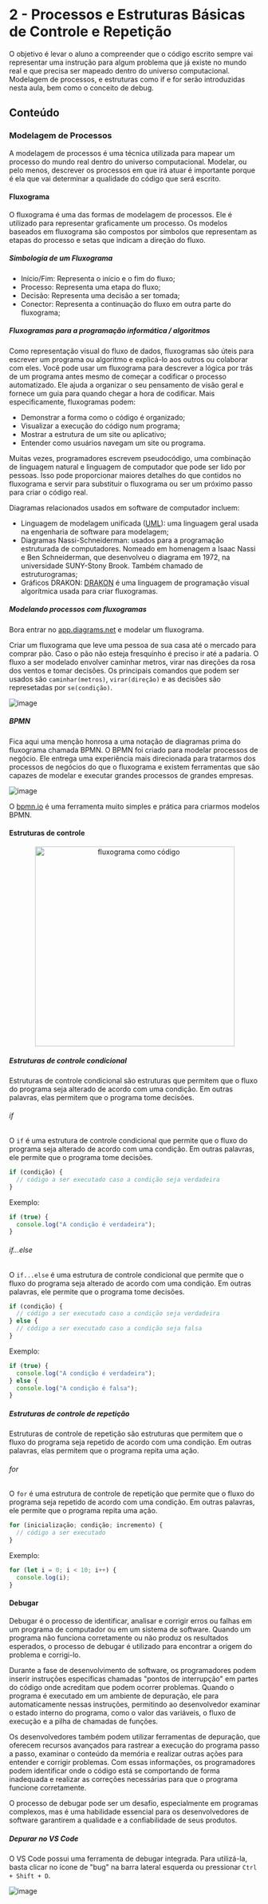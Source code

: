# 2 - Processos e Estruturas Básicas de Controle e Repetição

O objetivo é levar o aluno a compreender que o código escrito sempre vai representar uma instrução para algum problema
que já existe no mundo real e que precisa ser mapeado dentro do universo computacional. Modelagem de processos, e
estruturas como if e for serão introduzidas nesta aula, bem como o conceito de debug.

## Conteúdo

### Modelagem de Processos

A modelagem de processos é uma técnica utilizada para mapear um processo do mundo real dentro do universo computacional.
Modelar, ou pelo menos, descrever os processos em que irá atuar é importante porque é ela que vai determinar a qualidade
do código que será escrito.

#### Fluxograma

O fluxograma é uma das formas de modelagem de processos. Ele é utilizado para representar graficamente um processo.
Os modelos baseados em fluxograma são compostos por símbolos que representam as etapas do processo e setas que indicam a
direção do fluxo.

##### Simbologia de um Fluxograma

- Início/Fim: Representa o início e o fim do fluxo;
- Processo: Representa uma etapa do fluxo;
- Decisão: Representa uma decisão a ser tomada;
- Conector: Representa a continuação do fluxo em outra parte do fluxograma;

##### Fluxogramas para a programação informática / algoritmos

Como representação visual do fluxo de dados, fluxogramas são úteis para escrever um programa ou algoritmo e explicá-lo
aos outros ou colaborar com eles. Você pode usar um fluxograma para descrever a lógica por trás de um programa antes
mesmo de começar a codificar o processo automatizado. Ele ajuda a organizar o seu pensamento de visão geral e fornece um
guia para quando chegar a hora de codificar. Mais especificamente, fluxogramas podem:

- Demonstrar a forma como o código é organizado;
- Visualizar a execução do código num programa;
- Mostrar a estrutura de um site ou aplicativo;
- Entender como usuários navegam um site ou programa.

Muitas vezes, programadores escrevem pseudocódigo, uma combinação de linguagem natural e linguagem de computador que
pode ser lido por pessoas. Isso pode proporcionar maiores detalhes do que contidos no fluxograma e servir para
substituir o fluxograma ou ser um próximo passo para criar o código real.

Diagramas relacionados usados em software de computador incluem:

- Linguagem de modelagem unificada ([UML](https://pt.wikipedia.org/wiki/UML)): uma linguagem geral usada na engenharia
  de software para modelagem;
- Diagramas Nassi-Schneiderman: usados para a programação estruturada de computadores. Nomeado em homenagem a Isaac
  Nassi e Ben Schneiderman, que desenvolveu o diagrama em 1972, na universidade SUNY-Stony Brook. Também chamado de
  estruturogramas;
- Gráficos DRAKON: [DRAKON](https://pt.wikipedia.org/wiki/DRAKON) é uma linguagem de programação visual algorítmica
  usada para criar fluxogramas.

##### Modelando processos com fluxogramas

Bora entrar no [app.diagrams.net](https://app.diagrams.net) e modelar um fluxograma.

Criar um fluxograma que leve uma pessoa de sua casa até o mercado para comprar pão. Caso o pão não esteja fresquinho é
preciso ir até a padaria.
O fluxo a ser modelado envolver caminhar metros, virar nas direções da rosa dos ventos e tomar decisões. Os principais
comandos que podem ser usados são `caminhar(metros)`, `virar(direção)` e as decisões são represetadas
por `se(condição)`.

![image](https://github.com/digitalcollege-classes/SUL-FS03/assets/803733/740c45a2-0733-4dc7-9591-f3278daf4767)

##### BPMN

Fica aqui uma menção honrosa a uma notação de diagramas prima do fluxograma chamada BPMN. O BPMN foi criado para modelar
processos de negócio.
Ele entrega uma experiência mais direcionada para tratarmos dos processos de negócios do que o fluxograma e existem
ferramentas que são capazes de modelar e executar
grandes processos de grandes empresas.

![image](https://github.com/digitalcollege-classes/SUL-FS03/assets/803733/104ebfe0-6b7f-4b66-a0d2-4f99f0da22e9)

O [bpmn.io](https://bpmn.io/) é uma ferramenta muito simples e prática para criarmos modelos BPMN.

#### Estruturas de controle

<p align="center">
  <img
    src="https://d2slcw3kip6qmk.cloudfront.net/marketing/pages/chart/seo/flowchart/discovery/database-flowchart.svg"
    alt="fluxograma como código"
    width="400px"
  >
</p>

##### Estruturas de controle condicional

Estruturas de controle condicional são estruturas que permitem que o fluxo do programa seja alterado de acordo com uma
condição. Em outras palavras, elas permitem que o programa tome decisões.

###### if

O `if` é uma estrutura de controle condicional que permite que o fluxo do programa seja alterado de acordo com uma
condição. Em outras palavras, ele permite que o programa tome decisões.

```js
if (condição) {
  // código a ser executado caso a condição seja verdadeira
}
```

Exemplo:

```js
if (true) {
  console.log("A condição é verdadeira");
}
```

###### if...else

O `if...else` é uma estrutura de controle condicional que permite que o fluxo do programa seja alterado de acordo com
uma condição. Em outras palavras, ele permite que o programa tome decisões.

```js
if (condição) {
  // código a ser executado caso a condição seja verdadeira
} else {
  // código a ser executado caso a condição seja falsa
}
```

Exemplo:

```js
if (true) {
  console.log("A condição é verdadeira");
} else {
  console.log("A condição é falsa");
}
```

##### Estruturas de controle de repetição

Estruturas de controle de repetição são estruturas que permitem que o fluxo do programa seja repetido de acordo com uma
condição. Em outras palavras, elas permitem que o programa repita uma ação.

###### for

O `for` é uma estrutura de controle de repetição que permite que o fluxo do programa seja repetido de acordo com uma
condição. Em outras palavras, ele permite que o programa repita uma ação.

```js
for (inicialização; condição; incremento) {
  // código a ser executado
}
```

Exemplo:

```js
for (let i = 0; i < 10; i++) {
  console.log(i);
}
```

#### Debugar

Debugar é o processo de identificar, analisar e corrigir erros ou falhas em um programa de computador ou em um sistema
de software. Quando um programa não funciona corretamente ou não produz os resultados esperados, o processo de debugar é
utilizado para encontrar a origem do problema e corrigi-lo.

Durante a fase de desenvolvimento de software, os programadores podem inserir instruções específicas chamadas "pontos de
interrupção" em partes do código onde acreditam que podem ocorrer problemas. Quando o programa é executado em um
ambiente de depuração, ele para automaticamente nessas instruções, permitindo ao desenvolvedor examinar o estado interno
do programa, como o valor das variáveis, o fluxo de execução e a pilha de chamadas de funções.

Os desenvolvedores também podem utilizar ferramentas de depuração, que oferecem recursos avançados para rastrear a
execução do programa passo a passo, examinar o conteúdo da memória e realizar outras ações para entender e corrigir
problemas. Com essas informações, os programadores podem identificar onde o código está se comportando de forma
inadequada e realizar as correções necessárias para que o programa funcione corretamente.

O processo de debugar pode ser um desafio, especialmente em programas complexos, mas é uma habilidade essencial para os
desenvolvedores de software garantirem a qualidade e a confiabilidade de seus produtos.

##### Depurar no VS Code

O VS Code possui uma ferramenta de debugar integrada. Para utilizá-la, basta clicar no ícone de "bug" na barra lateral
esquerda ou pressionar `Ctrl + Shift + D`.

![image](https://github.com/digitalcollege-classes/SUL-FS03/assets/803733/1f046764-b1a3-4014-a650-48f70a6c415d)

